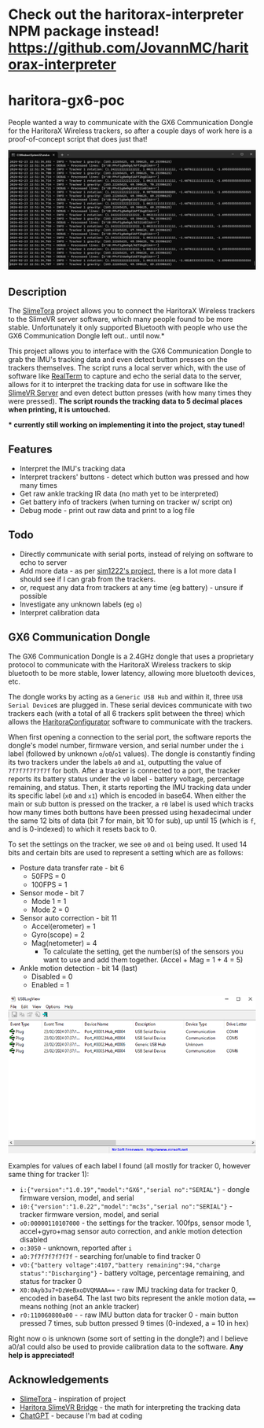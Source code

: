 # Check out the haritorax-interpreter NPM package instead! https://github.com/JovannMC/haritorax-interpreter
# haritora-gx6-poc
People wanted a way to communicate with the GX6 Communication Dongle for the HaritoraX Wireless trackers, so after a couple days of work here is a proof-of-concept script that does just that!<br>

![Showcase of the script, showing the interpreted IMU tracking data from the dongle for tracker 0](showcase.png)

## Description
The [SlimeTora](https://github.com/OCSYT/SlimeTora) project allows you to connect the HaritoraX Wireless trackers to the SlimeVR server software, which many people found to be more stable. Unfortunately it only supported Bluetooth with people who use the GX6 Communication Dongle left out.. until now.*

This project allows you to interface with the GX6 Communication Dongle to grab the IMU's tracking data and even detect button presses on the trackers themselves. The script runs a local server which, with the use of software like [RealTerm](https://sourceforge.net/projects/realterm/) to capture and echo the serial data to the server, allows for it to interpret the tracking data for use in software like the [SlimeVR Server](https://github.com/SlimeVR/SlimeVR-Server) and even detect button presses (with how many times they were pressed). **The script rounds the tracking data to 5 decimal places when printing, it is untouched.**

**\* currently still working on implementing it into the project, stay tuned!**

## Features
- Interpret the IMU's tracking data
- Interpret trackers' buttons - detect which button was pressed and how many times
- Get raw ankle tracking IR data (no math yet to be interpreted)
- Get battery info of trackers (when turning on tracker w/ script on)
- Debug mode - print out raw data and print to a log file

## Todo
- Directly communicate with serial ports, instead of relying on software to echo to server
- Add more data - as per [sim1222's project](https://github.com/sim1222/haritorax-slimevr-bridge/blob/master/src/haritora.rs), there is a lot more data I should see if I can grab from the trackers.
- or, request any data from trackers at any time (eg battery) - unsure if possible
- Investigate any unknown labels (eg `o`)
- Interpret calibration data

## GX6 Communication Dongle
<spoiler>The GX6 Communication Dongle is a 2.4GHz dongle that uses a proprietary protocol to communicate with the HaritoraX Wireless trackers to skip bluetooth to be more stable, lower latency, allowing more bluetooth devices, etc.

The dongle works by acting as a `Generic USB Hub` and within it, three `USB Serial Device`s are plugged in. These serial devices communicate with two trackers each (with a total of all 6 trackers split between the three) which allows the [HaritoraConfigurator](https://shop.shiftall.net/en-us/products/haritoraconfigurator-global) software to communicate with the trackers.

When first opening a connection to the serial port, the software reports the dongle's model number, firmware version, and serial number under the `i` label (followed by unknown `o`/`o0`/`o1` values). The dongle is constantly finding its two trackers under the labels `a0` and `a1`, outputting the value of `7f7f7f7f7f7f` for both. After a tracker is connected to a port, the tracker reports its battery status under the `v0` label - battery voltage, percentage remaining, and status. Then, it starts reporting the IMU tracking data under its specific label (`x0` and `x1`) which is encoded in base64. When either the main or sub button is pressed on the tracker, a `r0` label is used which tracks how many times both buttons have been pressed using hexadecimal under the same 12 bits of data (bit 7 for main, bit 10 for sub), up until 15 (which is `f`, and is 0-indexed) to which it resets back to 0.

To set the settings on the tracker, we see `o0` and `o1` being used. It used 14 bits and certain bits are used to represent a setting which are as follows:

- Posture data transfer rate - bit 6
  - 50FPS = 0
  - 100FPS = 1
- Sensor mode - bit 7
  - Mode 1 = 1
  - Mode 2 = 0
- Sensor auto correction - bit 11
  - Accel(erometer) = 1
  - Gyro(scope) = 2
  - Mag(netometer) = 4
    - To calculate the setting, get the number(s) of the sensors you want to use and add them together. (Accel + Mag = 1 + 4 = 5)
- Ankle motion detection - bit 14 (last)
  - Disabled = 0
  - Enabled = 1

![USBLogView window showing a "Generic USB Hub" and three "USB Serial Devices" plugged in](usblogview.png)

Examples for values of each label I found (all mostly for tracker 0, however same thing for tracker 1):
- `i:{"version":"1.0.19","model":"GX6","serial no":"SERIAL"}` - dongle firmware version, model, and serial
- `i0:{"version":"1.0.22","model":"mc3s","serial no":"SERIAL"}` - tracker firmware version, model, and serial
- `o0:00000110107000` - the settings for the tracker. 100fps, sensor mode 1, accel+gyro+mag sensor auto correction, and ankle motion detection disabled
- `o:3050` - unknown, reported after `i`
- `a0:7f7f7f7f7f7f` - searching for/unable to find tracker 0
- `v0:{"battery voltage":4107,"battery remaining":94,"charge status":"Discharging"}` - battery voltage, percentage remaining, and status for tracker 0
- `X0:0Ayb3u7+DzWeBxoDVQMAAA==` - raw IMU tracking data for tracker 0, encoded in base64. The last two bits represent the ankle motion data, `==` means nothing (not an ankle tracker)
- `r0:110060800a00` -  - raw IMU button data for tracker 0 - main button pressed 7 times, sub button pressed 9 times (0-indexed, a = 10 in hex)

Right now o is unknown (some sort of setting in the dongle?) and I believe a0/a1 could also be used to provide calibration data to the software. **Any help is appreciated!**

## Acknowledgements
* [SlimeTora](https://github.com/OCSYT/SlimeTora) - inspiration of project
* [Haritora SlimeVR Bridge](https://github.com/sim1222/haritorax-slimevr-bridge/) - the math for interpreting the tracking data
* [ChatGPT](https://chat.openai.com) - because I'm bad at coding
